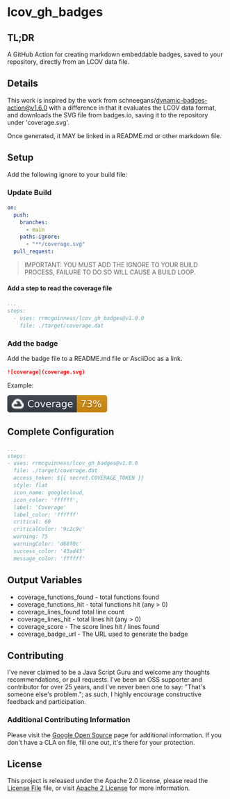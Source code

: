 # lcov_gh_badges

## TL;DR

A GitHub Action for creating markdown embeddable badges, saved to your repository, directly from an 
LCOV data file.

## Details

This work is inspired by the work from schneegans/dynamic-badges-action@v1.6.0
with a difference in that it evaluates the LCOV data format, and downloads
the SVG file from badges.io, saving it to the repository under 'coverage.svg'.

Once generated, it MAY be linked in a README.md or other markdown file.

## Setup

Add the following ignore to your build file:

### Update Build

```yaml
on:
  push:
    branches:
      - main
    paths-ignore:
      - "**/coverage.svg"
  pull_request:
```

> IMPORTANT: YOU MUST ADD THE IGNORE TO YOUR BUILD PROCESS, FAILURE TO DO SO WILL
> CAUSE A BUILD LOOP.

#### Add a step to read the coverage file
```yaml
...
steps:
  - uses: rrmcguinness/lcov_gh_badges@v1.0.0
    file: ./target/coverage.dat
```

### Add the badge

Add the badge file to a README.md file or AsciiDoc as a link.

```markdown
![coverage](coverage.svg)
```
Example:

![coverage](coverage.svg)

## Complete Configuration
```yaml
...
steps:
- uses: rrmcguinness/lcov_gh_badges@v1.0.0
  file: ./target/coverage.dat
  access_token: ${{ secret.COVERAGE_TOKEN }}
  style: flat
  icon_name: googlecloud,
  icon_color: 'ffffff',
  label: 'Coverage'
  label_color: 'ffffff'
  critical: 60
  criticalColor: '9c2c9c'
  warning: 75
  warningColor: 'd68f0c'
  success_color: '43ad43'
  message_color: 'ffffff'
```

## Output Variables

* coverage_functions_found - total functions found
* coverage_functions_hit - total functions hit (any > 0)
* coverage_lines_found total line count
* coverage_lines_hit - total lines hit (any > 0)
* coverage_score - The score lines hit / lines found
* coverage_badge_url - The URL used to generate the badge

## Contributing

I've never claimed to be a Java Script Guru and welcome any thoughts
recommendations, or pull requests. I've been an OSS supporter and
contributor for over 25 years, and I've never been one to say:
"That's someone else's problem."; as such, I highly encourage
constructive feedback and participation.

### Additional Contributing Information

Please visit the [Google Open Source](https://opensource.google/documentation/reference/releasing/template/CONTRIBUTING)
page for additional information. If you don't have a CLA on file, fill one out, it's there for your protection.

## License

This project is released under the Apache 2.0 license,
please read the [License File](./LICENSE) file, or visit
[Apache 2 License](https://www.apache.org/licenses/LICENSE-2.0)
for more information.



